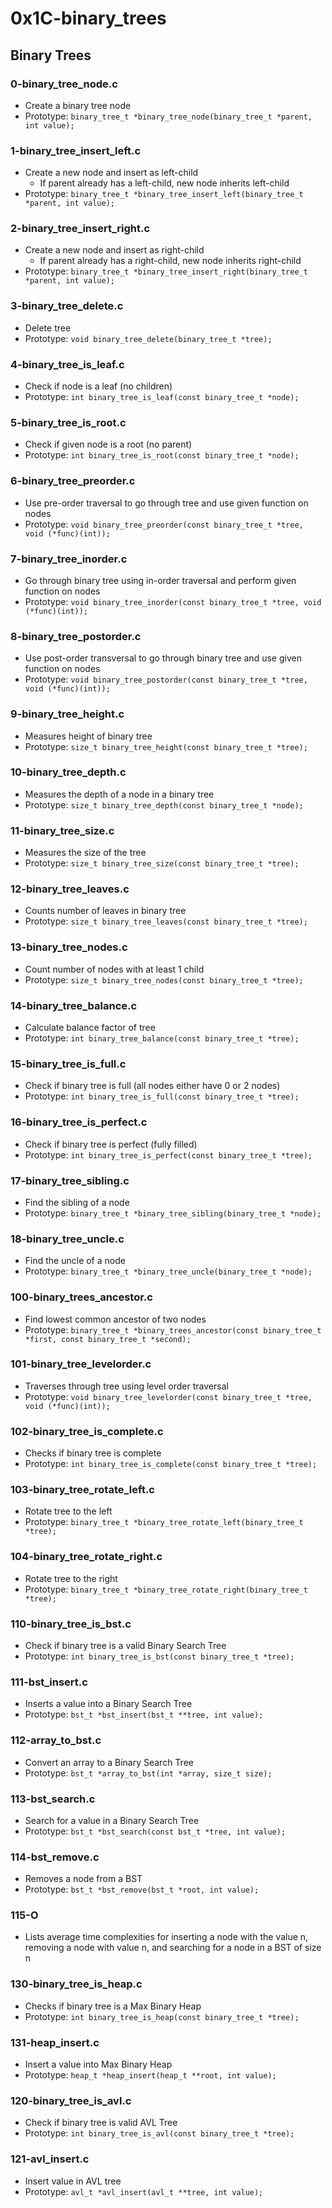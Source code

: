 # 0x1C-binary_trees

## Binary Trees
### 0-binary_tree_node.c
* Create a binary tree node
* Prototype: `binary_tree_t *binary_tree_node(binary_tree_t *parent, int value);`

### 1-binary_tree_insert_left.c
* Create a new node and insert as left-child
  * If parent already has a left-child, new node inherits left-child
* Prototype: `binary_tree_t *binary_tree_insert_left(binary_tree_t *parent, int value);`

### 2-binary_tree_insert_right.c
* Create a new node and insert as right-child
  * If parent already has a right-child, new node inherits right-child
* Prototype: `binary_tree_t *binary_tree_insert_right(binary_tree_t *parent, int value);`

### 3-binary_tree_delete.c
* Delete tree
* Prototype: `void binary_tree_delete(binary_tree_t *tree);`

### 4-binary_tree_is_leaf.c
* Check if node is a leaf (no children)
* Prototype: `int binary_tree_is_leaf(const binary_tree_t *node);`

### 5-binary_tree_is_root.c
* Check if given node is a root (no parent)
* Prototype: `int binary_tree_is_root(const binary_tree_t *node);`

### 6-binary_tree_preorder.c
* Use pre-order traversal to go through tree and use given function on nodes
* Prototype: `void binary_tree_preorder(const binary_tree_t *tree, void (*func)(int));`

### 7-binary_tree_inorder.c
* Go through binary tree using in-order traversal and perform given function on nodes
* Prototype: `void binary_tree_inorder(const binary_tree_t *tree, void (*func)(int));`

### 8-binary_tree_postorder.c
* Use post-order transversal to go through binary tree and use given function on nodes
* Prototype: `void binary_tree_postorder(const binary_tree_t *tree, void (*func)(int));`

### 9-binary_tree_height.c
* Measures height of binary tree
* Prototype: `size_t binary_tree_height(const binary_tree_t *tree);`

### 10-binary_tree_depth.c
* Measures the depth of a node in a binary tree
* Prototype: `size_t binary_tree_depth(const binary_tree_t *node);`

### 11-binary_tree_size.c
* Measures the size of the tree
* Prototype: `size_t binary_tree_size(const binary_tree_t *tree);`

### 12-binary_tree_leaves.c
* Counts number of leaves in binary tree
* Prototype: `size_t binary_tree_leaves(const binary_tree_t *tree);`

### 13-binary_tree_nodes.c
* Count number of nodes with at least 1 child
* Prototype: `size_t binary_tree_nodes(const binary_tree_t *tree);`

### 14-binary_tree_balance.c
* Calculate balance factor of tree
* Prototype: `int binary_tree_balance(const binary_tree_t *tree);`

### 15-binary_tree_is_full.c
* Check if binary tree is full (all nodes either have 0 or 2 nodes)
* Prototype: `int binary_tree_is_full(const binary_tree_t *tree);`

### 16-binary_tree_is_perfect.c
* Check if binary tree is perfect (fully filled)
* Prototype: `int binary_tree_is_perfect(const binary_tree_t *tree);`

### 17-binary_tree_sibling.c
* Find the sibling of a node
* Prototype: `binary_tree_t *binary_tree_sibling(binary_tree_t *node);`

### 18-binary_tree_uncle.c
* Find the uncle of a node
* Prototype: `binary_tree_t *binary_tree_uncle(binary_tree_t *node);`

### 100-binary_trees_ancestor.c
* Find lowest common ancestor of two nodes
* Prototype: `binary_tree_t *binary_trees_ancestor(const binary_tree_t *first, const binary_tree_t *second);`

### 101-binary_tree_levelorder.c
* Traverses through tree using level order traversal
* Prototype: `void binary_tree_levelorder(const binary_tree_t *tree, void (*func)(int));`

### 102-binary_tree_is_complete.c
* Checks if binary tree is complete
* Prototype: `int binary_tree_is_complete(const binary_tree_t *tree);`

### 103-binary_tree_rotate_left.c
* Rotate tree to the left
* Prototype: `binary_tree_t *binary_tree_rotate_left(binary_tree_t *tree);`

### 104-binary_tree_rotate_right.c
* Rotate tree to the right
* Prototype: `binary_tree_t *binary_tree_rotate_right(binary_tree_t *tree);`

### 110-binary_tree_is_bst.c
* Check if binary tree is a valid Binary Search Tree
* Prototype: `int binary_tree_is_bst(const binary_tree_t *tree);`

### 111-bst_insert.c
* Inserts a value into a Binary Search Tree
* Prototype: `bst_t *bst_insert(bst_t **tree, int value);`

### 112-array_to_bst.c
* Convert an array to a Binary Search Tree
* Prototype: `bst_t *array_to_bst(int *array, size_t size);`

### 113-bst_search.c
* Search for a value in a Binary Search Tree
* Prototype: `bst_t *bst_search(const bst_t *tree, int value);`

### 114-bst_remove.c
* Removes a node from a BST
* Prototype: `bst_t *bst_remove(bst_t *root, int value);`

### 115-O
* Lists average time complexities for inserting a node with the value n, removing a node with value n, and searching for a node in a BST of size n

### 130-binary_tree_is_heap.c
* Checks if binary tree is a Max Binary Heap
* Prototype: `int binary_tree_is_heap(const binary_tree_t *tree);`

### 131-heap_insert.c
* Insert a value into Max Binary Heap
* Prototype: `heap_t *heap_insert(heap_t **root, int value);`

### 120-binary_tree_is_avl.c
* Check if binary tree is valid AVL Tree
* Prototype: `int binary_tree_is_avl(const binary_tree_t *tree);`

### 121-avl_insert.c
* Insert value in AVL tree
* Prototype: `avl_t *avl_insert(avl_t **tree, int value);`

